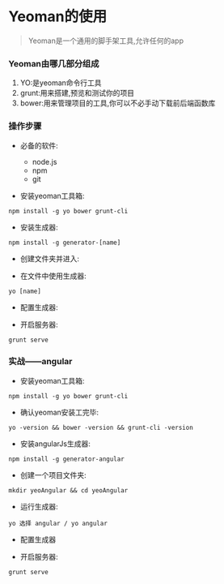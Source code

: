 # Yeoman的使用

> Yeoman是一个通用的脚手架工具,允许任何的app

### Yeoman由哪几部分组成

1. YO:是yeoman命令行工具
1. grunt:用来搭建,预览和测试你的项目
1. bower:用来管理项目的工具,你可以不必手动下载前后端函数库

### 操作步骤

* 必备的软件:
    * node.js
    * npm
    * git

* 安装yeoman工具箱:
```angular2html
npm install -g yo bower grunt-cli
```

* 安装生成器:
```angular2html
npm install -g generator-[name]
```

* 创建文件夹并进入:

* 在文件中使用生成器:
```angular2html
yo [name]
```

* 配置生成器:

* 开启服务器:
```angular2html
grunt serve
```

### 实战——angular

* 安装yeoman工具箱:
```angular2html
npm install -g yo bower grunt-cli
```

* 确认yeoman安装工完毕:
```angular2html
yo -version && bower -version && grunt-cli -version
```

* 安装angularJs生成器:
```angular2html
npm install -g generator-angular
```

* 创建一个项目文件夹:
```angular2html
mkdir yeoAngular && cd yeoAngular
```

* 运行生成器:
```angular2html
yo 选择 angular / yo angular
```

* 配置生成器

* 开启服务器:
```angular2html
grunt serve
```